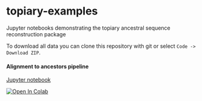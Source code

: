 # topiary-examples

Jupyter notebooks demonstrating the topiary ancestral sequence reconstruction package

To download all data you can clone this repository with git or select `Code -> Download ZIP`.

#### Alignment to ancestors pipeline

[Jupyter notebook](https://github.com/harmslab/topiary-examples/blob/main/notebooks/01_seed_to_alignment.ipynb)

<a href="https://colab.research.google.com/github/harmslab/topiary-examples/blob/main/01_alignment_to_ancestors.ipynb" target="_parent"><img src="https://colab.research.google.com/assets/colab-badge.svg" alt="Open In Colab"/></a>


